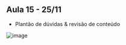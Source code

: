 ## Aula 15 - 25/11

- Plantão de dúvidas & revisão de conteúdo


![image](https://user-images.githubusercontent.com/70485830/138298036-c29eb5a8-9381-4129-b00c-34eff0beefb7.png)

